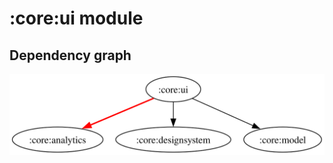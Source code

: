 # :core:ui module

## Dependency graph

![Dependency graph](../../docs/images/graphs/dep_graph_core_ui.svg)
